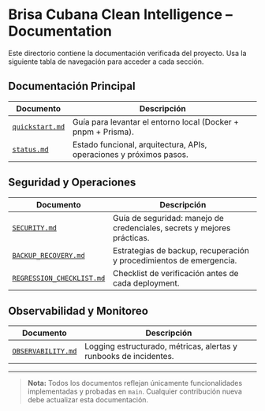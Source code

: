 # Brisa Cubana Clean Intelligence – Documentation

Este directorio contiene la documentación verificada del proyecto. Usa la siguiente tabla de navegación para acceder a cada sección.

## Documentación Principal

| Documento                          | Descripción                                                         |
| ---------------------------------- | ------------------------------------------------------------------- |
| [`quickstart.md`](./quickstart.md) | Guía para levantar el entorno local (Docker + pnpm + Prisma).       |
| [`status.md`](./status.md)         | Estado funcional, arquitectura, APIs, operaciones y próximos pasos. |

## Seguridad y Operaciones

| Documento                                              | Descripción                                                             |
| ------------------------------------------------------ | ----------------------------------------------------------------------- |
| [`SECURITY.md`](./SECURITY.md)                         | Guía de seguridad: manejo de credenciales, secrets y mejores prácticas. |
| [`BACKUP_RECOVERY.md`](./BACKUP_RECOVERY.md)           | Estrategias de backup, recuperación y procedimientos de emergencia.     |
| [`REGRESSION_CHECKLIST.md`](./REGRESSION_CHECKLIST.md) | Checklist de verificación antes de cada deployment.                     |

## Observabilidad y Monitoreo

| Documento                                | Descripción                                                       |
| ---------------------------------------- | ----------------------------------------------------------------- |
| [`OBSERVABILITY.md`](./OBSERVABILITY.md) | Logging estructurado, métricas, alertas y runbooks de incidentes. |

---

> **Nota:** Todos los documentos reflejan únicamente funcionalidades implementadas y probadas en `main`. Cualquier contribución nueva debe actualizar esta documentación.

